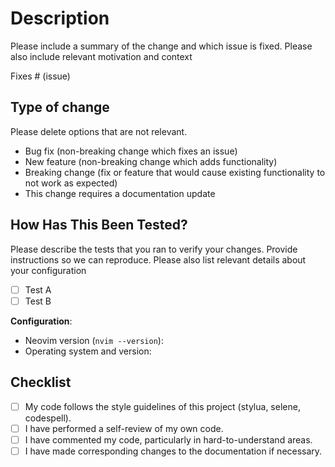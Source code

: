 # Description

Please include a summary of the change and which issue is fixed. Please also
include relevant motivation and context

Fixes # (issue)

## Type of change

Please delete options that are not relevant.

- Bug fix (non-breaking change which fixes an issue)
- New feature (non-breaking change which adds functionality)
- Breaking change (fix or feature that would cause existing functionality to not
  work as expected)
- This change requires a documentation update

## How Has This Been Tested?

Please describe the tests that you ran to verify your changes. Provide
instructions so we can reproduce. Please also list relevant details about your configuration

- [ ] Test A
- [ ] Test B

**Configuration**:

- Neovim version (`nvim --version`):
- Operating system and version:

## Checklist

- [ ] My code follows the style guidelines of this project (stylua, selene, codespell).
- [ ] I have performed a self-review of my own code.
- [ ] I have commented my code, particularly in hard-to-understand areas.
- [ ] I have made corresponding changes to the documentation if necessary.
